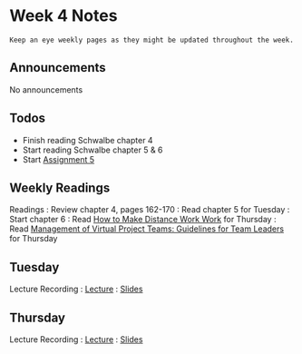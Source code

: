 
# Week 4 Notes

```{note}
Keep an eye weekly pages as they might be updated throughout the week.
```

## Announcements

No announcements

## Todos

* Finish reading Schwalbe chapter 4
* Start reading Schwalbe chapter 5 & 6
* Start [Assignment 5](../assignments/a5.md)

## Weekly Readings

Readings
: Review chapter 4, pages 162-170
: Read chapter 5 for Tuesday
: Start chapter 6
: Read <a href="../resources/Olson and Olson How to make distance work work.pdf">How to Make Distance Work Work</a> for Thursday
: Read <a href="../resources/Beranek et al. Management of Virtual Project Teams_ Guidelines for Team Leaders.pdf">Management of Virtual Project Teams: Guidelines for Team Leaders</a> for Thursday


## Tuesday

Lecture Recording
: [Lecture](https://uci.yuja.com/V/Video?v=6185484&node=27571186&a=2136744290&autoplay=1)
: <a href="../resources/INF151_Week_4_Tu_Scope_Management.pdf">Slides</a>

## Thursday

Lecture Recording
: [Lecture](https://uci.yuja.com/V/Video?v=6199067&node=27630895&a=1243604259&autoplay=1)
: <a href="../resources/INF151_Week_4_Thu_Schedule_Management.pdf">Slides</a>

